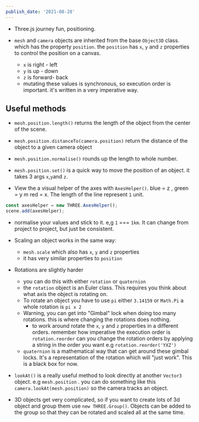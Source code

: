 ```yaml
---
publish_date: '2021-08-28'
---
```


- Three.js journey fun, positioning.

- `mesh` and `camera` objects are inherited from the base `Object3D` class. which has the property `position`. the `position` has `x`, `y` and `z` properties to control the position on a canvas.
  - `x` is right - left
  - `y` is up - down
  - `z` is forward- back
  - mutating these values is synchronous, so execution order is important. it's written in a very imperative way.

## Useful methods

- `mesh.position.length()` returns the length of the object from the center of the scene.

- `mesh.position.distanceTo(camera.position)` return the distance of the object to a given camera object

- `mesh.position.normalise()` rounds up the length to whole number.

- `mesh.position.set()` is a quick way to move the position of an object. it takes 3 args `x`,`y`and `z`.

- View the a visual helper of the axes with `AxesHelper()`. blue = z , green = y m red = x. The length of the line represent `1` unit.

```js
const axesHelper = new THREE.AxesHelper();
scene.add(axesHelper);
```

- normalise your values and stick to it. e,g `1` === `1km`. It can change from project to project, but just be consistent.

- Scaling an object works in the same way:

  - `mesh.scale` which also has `x`, `y` and `z` properties
  - it has very similar properties to `position`

- Rotations are slightly harder

  - you can do this with either `rotation` or `quaternion`
  - the `rotation` object is an Euler class. This requires you think about what axis the object is rotating on.
  - To rotate an object you have to use `pi` either `3.14159` or `Math.Pi` a whole rotation is `pi x 2`
  - Warning, you can get into "Gimbal" lock when doing too many rotations. this is where changing the rotations does nothing.
    - to work around rotate the `x`, `y` and `z` properties in a different orders. remember how imperative the execution order is `rotation.reorder` can you change the rotation orders by applying a string in the order you want e.g `rotation.reorder('YXZ')`
  - `quaternion` is a mathematical way that can get around these gimbal locks. It's a representation of the rotation which will "just work". This is a black box for now.

- `lookAt()` is a really useful method to look directly at another `Vector3` object. e.g `mesh.position` . you can do something like this `camera.lookAt(mesh.position)` so the camera tracks an object.

- 3D objects get very complicated, so if you want to create lots of 3d object and group them use `new THREE.Group()`. Objects can be added to the group so that they can be rotated and scaled all at the same time.
